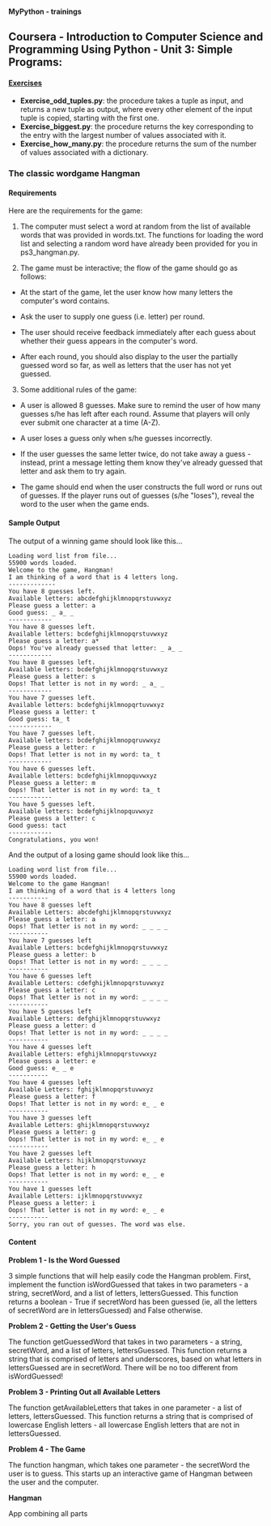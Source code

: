 #### MyPython - trainings

## Coursera - Introduction to Computer Science and Programming Using Python - Unit 3: Simple Programs:

#### [Exercises](https://github.com/alexey198631/trainings/tree/main/edx_introduction_to_computer_science_and_programming_using_Python/Problem_Set_3_Structured_types/exercise)

- **Exercise_odd_tuples.py**: the procedure takes a tuple as input, and returns a new tuple as output, where every other element of the input tuple is copied, starting with the first one.
- **Exercise_biggest.py**: the procedure returns the key corresponding to the entry with the largest number of values associated with it.
- **Exercise_how_many.py**: the procedure returns the sum of the number of values associated with a dictionary.

### The classic wordgame Hangman

#### Requirements

Here are the requirements for the game:

1. The computer must select a word at random from the list of available words that was provided in words.txt. The functions for loading the word list and selecting a random word have already been provided for you in ps3_hangman.py.

2. The game must be interactive; the flow of the game should go as follows:

- At the start of the game, let the user know how many letters the computer's word contains.

- Ask the user to supply one guess (i.e. letter) per round.

- The user should receive feedback immediately after each guess about whether their guess appears in the computer's word.

- After each round, you should also display to the user the partially guessed word so far, as well as letters that the user has not yet guessed.

3. Some additional rules of the game:

- A user is allowed 8 guesses. Make sure to remind the user of how many guesses s/he has left after each round. Assume that players will only ever submit one character at a time (A-Z).

- A user loses a guess only when s/he guesses incorrectly.

- If the user guesses the same letter twice, do not take away a guess - instead, print a message letting them know they've already guessed that letter and ask them to try again.

- The game should end when the user constructs the full word or runs out of guesses. If the player runs out of guesses (s/he "loses"), reveal the word to the user when the game ends.

#### Sample Output

The output of a winning game should look like this...


	Loading word list from file...
	55900 words loaded.
	Welcome to the game, Hangman!
	I am thinking of a word that is 4 letters long.
	-------------
	You have 8 guesses left.
	Available letters: abcdefghijklmnopqrstuvwxyz
	Please guess a letter: a
	Good guess: _ a_ _
	------------
	You have 8 guesses left.
	Available letters: bcdefghijklmnopqrstuvwxyz
	Please guess a letter: a*
	Oops! You've already guessed that letter: _ a_ _
	------------
	You have 8 guesses left.
	Available letters: bcdefghijklmnopqrstuvwxyz
	Please guess a letter: s
	Oops! That letter is not in my word: _ a_ _
	------------
	You have 7 guesses left.
	Available letters: bcdefghijklmnopqrtuvwxyz
	Please guess a letter: t
	Good guess: ta_ t
	------------
	You have 7 guesses left.
	Available letters: bcdefghijklmnopqruvwxyz
	Please guess a letter: r
	Oops! That letter is not in my word: ta_ t
	------------
	You have 6 guesses left.
	Available letters: bcdefghijklmnopquvwxyz
	Please guess a letter: m
	Oops! That letter is not in my word: ta_ t
	------------
	You have 5 guesses left.
	Available letters: bcdefghijklnopquvwxyz
	Please guess a letter: c
	Good guess: tact
	------------
	Congratulations, you won!


And the output of a losing game should look like this...


	Loading word list from file...
	55900 words loaded.
	Welcome to the game Hangman!
	I am thinking of a word that is 4 letters long
	-----------
	You have 8 guesses left
	Available Letters: abcdefghijklmnopqrstuvwxyz
	Please guess a letter: a
	Oops! That letter is not in my word: _ _ _ _
	-----------
	You have 7 guesses left
	Available Letters: bcdefghijklmnopqrstuvwxyz
	Please guess a letter: b
	Oops! That letter is not in my word: _ _ _ _
	-----------
	You have 6 guesses left
	Available Letters: cdefghijklmnopqrstuvwxyz
	Please guess a letter: c
	Oops! That letter is not in my word: _ _ _ _
	-----------
	You have 5 guesses left
	Available Letters: defghijklmnopqrstuvwxyz
	Please guess a letter: d
	Oops! That letter is not in my word: _ _ _ _
	-----------
	You have 4 guesses left
	Available Letters: efghijklmnopqrstuvwxyz
	Please guess a letter: e
	Good guess: e_ _ e
	-----------
	You have 4 guesses left
	Available Letters: fghijklmnopqrstuvwxyz
	Please guess a letter: f
	Oops! That letter is not in my word: e_ _ e
	-----------
	You have 3 guesses left
	Available Letters: ghijklmnopqrstuvwxyz
	Please guess a letter: g
	Oops! That letter is not in my word: e_ _ e
	-----------
	You have 2 guesses left
	Available Letters: hijklmnopqrstuvwxyz
	Please guess a letter: h
	Oops! That letter is not in my word: e_ _ e
	-----------
	You have 1 guesses left
	Available Letters: ijklmnopqrstuvwxyz
	Please guess a letter: i
	Oops! That letter is not in my word: e_ _ e
	-----------
	Sorry, you ran out of guesses. The word was else.


#### Content

**Problem 1 - Is the Word Guessed**

3 simple functions that will help easily code the Hangman problem. First, implement the function isWordGuessed that takes in two parameters - a string, secretWord, and a list of letters, lettersGuessed. This function returns a boolean - True if secretWord has been guessed (ie, all the letters of secretWord are in lettersGuessed) and False otherwise.

**Problem 2 - Getting the User's Guess**

The function getGuessedWord that takes in two parameters - a string, secretWord, and a list of letters, lettersGuessed. This function returns a string that is comprised of letters and underscores, based on what letters in lettersGuessed are in secretWord. There will be no too different from isWordGuessed!

**Problem 3 - Printing Out all Available Letters**

The function getAvailableLetters that takes in one parameter - a list of letters, lettersGuessed. This function returns a string that is comprised of lowercase English letters - all lowercase English letters that are not in lettersGuessed.

**Problem 4 - The Game**

The function hangman, which takes one parameter - the secretWord the user is to guess. This starts up an interactive game of Hangman between the user and the computer.

**Hangman**

App combining all parts

```course was finished 04.08.2022
